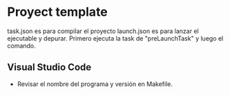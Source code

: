 # Proyect template

task.json es para compilar el proyecto
launch.json es para lanzar el ejecutable y depurar. Primero ejecuta la task de "preLaunchTask" y luego el comando.

## Visual Studio Code  

- Revisar el nombre del programa y versión en Makefile.
